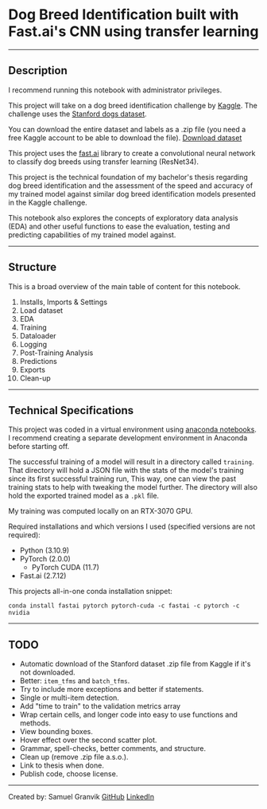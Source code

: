 # Dog Breed Identification built with Fast.ai's CNN using transfer learning
---
## Description

I recommend running this notebook with administrator privileges.

This project will take on a dog breed identification challenge by [Kaggle](https://www.kaggle.com/competitions/dog-breed-identification). The challenge uses the [Stanford dogs dataset](http://vision.stanford.edu/aditya86/ImageNetDogs/).

You can download the entire dataset and labels as a .zip file (you need a free Kaggle account to be able to download the file). [Download dataset](https://www.kaggle.com/competitions/dog-breed-identification/data)

This project uses the [fast.ai](https://www.fast.ai/) library to create a convolutional neural network to classify dog breeds using transfer learning (ResNet34).

This project is the technical foundation of my bachelor's thesis regarding dog breed identification and the assessment of the speed and accuracy of my trained model against similar dog breed identification models presented in the Kaggle challenge.

This notebook also explores the concepts of exploratory data analysis (EDA) and other useful functions to ease the evaluation, testing and predicting capabilities of my trained model against.

---
## Structure

This is a broad overview of the main table of content for this notebook.
1.   Installs, Imports & Settings
2.   Load dataset
3.   EDA
4.   Training
5.   Dataloader
6.   Logging
7.   Post-Training Analysis
8.   Predictions
9.   Exports
10.   Clean-up
---
## Technical Specifications

This project was coded in a virtual environment using [anaconda notebooks](https://anaconda.org/). I recommend creating a separate development environment in Anaconda before starting off.

The successful training of a model will result in a directory called `training`. That directory will hold a JSON file with the stats of the model's training since its first successful training run, This way, one can view the past training stats to help with tweaking the model further. The directory will also hold the exported trained model as a `.pkl` file.

My training was computed locally on an RTX-3070 GPU.

Required installations and which versions I used (specified versions are not required):
* Python (3.10.9)
* PyTorch (2.0.0)
    * PyTorch CUDA (11.7)
* Fast.ai (2.7.12)

This projects all-in-one conda installation snippet:

`conda install fastai pytorch pytorch-cuda -c fastai -c pytorch -c nvidia`

---
## TODO
* Automatic download of the Stanford dataset .zip file from Kaggle if it's not downloaded.
* Better: `item_tfms` and `batch_tfms`.
* Try to include more exceptions and better if statements.
* Single or multi-item detection.
* Add "time to train" to the validation metrics array
* Wrap certain cells, and longer code into easy to use functions and methods.
* View bounding boxes.
* Hover effect over the second scatter plot.
* Grammar, spell-checks, better comments, and structure.
* Clean up (remove .zip file a.s.o.).
* Link to thesis when done.
* Publish code, choose license.
---
Created by: Samuel Granvik [GitHub](https://github.com/krullmizter/) [LinkedIn](https://www.linkedin.com/in/samuel-granvik-93977013a/)